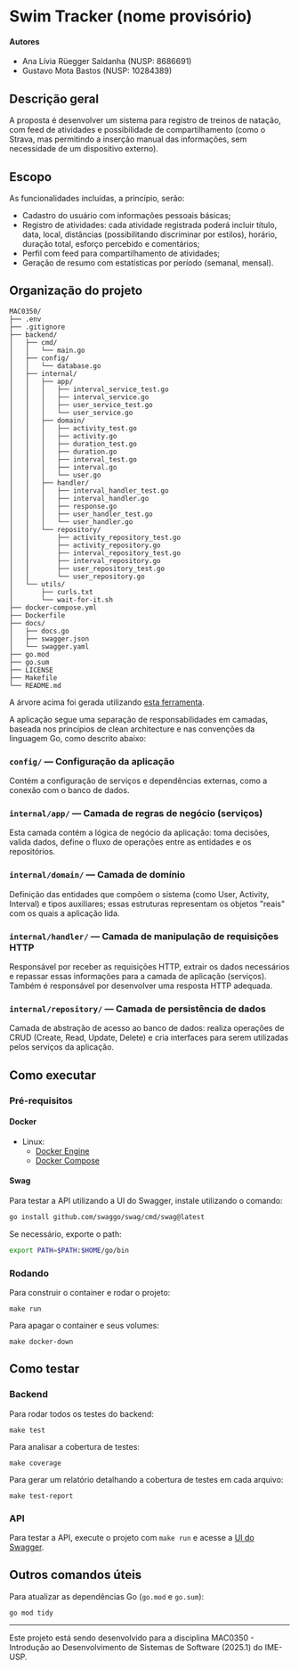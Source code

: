 # Swim Tracker (nome provisório)

#### Autores
- Ana Lívia Rüegger Saldanha (NUSP: 8686691)
- Gustavo Mota Bastos (NUSP: 10284389)

## Descrição geral
A proposta é desenvolver um sistema para registro de treinos de natação, com feed de atividades e possibilidade de compartilhamento (como o Strava, mas permitindo a inserção manual das informações, sem necessidade de um dispositivo externo).

## Escopo
As funcionalidades incluídas, a princípio, serão:
- Cadastro do usuário com informações pessoais básicas;
- Registro de atividades: cada atividade registrada poderá incluir título, data, local, distâncias (possibilitando discriminar por estilos), horário, duração total, esforço percebido e comentários;
- Perfil com feed para compartilhamento de atividades;
- Geração de resumo com estatísticas por período (semanal, mensal).

## Organização do projeto
```
MAC0350/
├── .env
├── .gitignore
├── backend/
│   ├── cmd/
│   │   └── main.go
│   ├── config/
│   │   └── database.go
│   ├── internal/
│   │   ├── app/
│   │   │   ├── interval_service_test.go
│   │   │   ├── interval_service.go
│   │   │   ├── user_service_test.go
│   │   │   └── user_service.go
│   │   ├── domain/
│   │   │   ├── activity_test.go
│   │   │   ├── activity.go
│   │   │   ├── duration_test.go
│   │   │   ├── duration.go
│   │   │   ├── interval_test.go
│   │   │   ├── interval.go
│   │   │   └── user.go
│   │   ├── handler/
│   │   │   ├── interval_handler_test.go
│   │   │   ├── interval_handler.go
│   │   │   ├── response.go
│   │   │   ├── user_handler_test.go
│   │   │   └── user_handler.go
│   │   └── repository/
│   │       ├── activity_repository_test.go
│   │       ├── activity_repository.go
│   │       ├── interval_repository_test.go
│   │       ├── interval_repository.go
│   │       ├── user_repository_test.go
│   │       └── user_repository.go
│   └── utils/
│       ├── curls.txt
│       └── wait-for-it.sh
├── docker-compose.yml
├── Dockerfile
├── docs/
│   ├── docs.go
│   ├── swagger.json
│   └── swagger.yaml
├── go.mod
├── go.sum
├── LICENSE
├── Makefile
└── README.md
```
A árvore acima foi gerada utilizando [esta ferramenta](https://project-tree-generator.netlify.app/generate-tree).

A aplicação segue uma separação de responsabilidades em camadas, baseada nos princípios de clean architecture e nas convenções da linguagem Go, como descrito abaixo:

### `config/` — Configuração da aplicação
Contém a configuração de serviços e dependências externas, como a conexão com o banco de dados.

### `internal/app/` — Camada de regras de negócio (serviços)
Esta camada contém a lógica de negócio da aplicação: toma decisões, valida dados, define o fluxo de operações entre as entidades e os repositórios.

### `internal/domain/` — Camada de domínio
Definição das entidades que compõem o sistema (como User, Activity, Interval) e tipos auxiliares; essas estruturas representam os objetos "reais" com os quais a aplicação lida.

### `internal/handler/` — Camada de manipulação de requisições HTTP
Responsável por receber as requisições HTTP, extrair os dados necessários e repassar essas informações para a camada de aplicação (serviços). Também é responsável por desenvolver uma resposta HTTP adequada.

### `internal/repository/` — Camada de persistência de dados
Camada de abstração de acesso ao banco de dados: realiza operações de CRUD (Create, Read, Update, Delete) e cria interfaces para serem utilizadas pelos serviços da aplicação.

## Como executar
### Pré-requisitos
#### Docker
- Linux:
    - [Docker Engine](https://docs.docker.com/engine/install/)
    - [Docker Compose](https://docs.docker.com/compose/install/)

#### Swag
Para testar a API utilizando a UI do Swagger, instale utilizando o comando: 
``` bash
go install github.com/swaggo/swag/cmd/swag@latest
```
Se necessário, exporte o path:
``` bash
export PATH=$PATH:$HOME/go/bin
```

### Rodando
Para construir o container e rodar o projeto:
```
make run
```
Para apagar o container e seus volumes:
```
make docker-down
```

## Como testar
### Backend
Para rodar todos os testes do backend:
```
make test
```
Para analisar a cobertura de testes:
```
make coverage
```
Para gerar um relatório detalhando a cobertura de testes em cada arquivo:
```
make test-report
```

### API
Para testar a API, execute o projeto com `make run` e acesse a [UI do Swagger](http://localhost:8080/swagger/index.html).

## Outros comandos úteis
Para atualizar as dependências Go (`go.mod` e `go.sum`):
```
go mod tidy
```

---
Este projeto está sendo desenvolvido para a disciplina MAC0350 - Introdução ao Desenvolvimento de Sistemas de Software (2025.1) do IME-USP.
